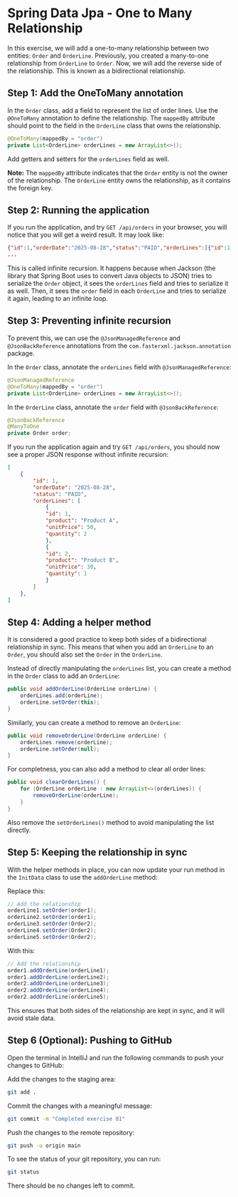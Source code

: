 # Spring Data Jpa - One to Many Relationship

In this exercise, we will add a one-to-many relationship between two entities: `Order` and `OrderLine`. Previously, you created a many-to-one relationship from `OrderLine` to `Order`. Now, we will add the reverse side of the relationship. This is known as a bidirectional relationship.

## Step 1: Add the OneToMany annotation
In the `Order` class, add a field to represent the list of order lines. Use the `@OneToMany` annotation to define the relationship. The `mappedBy` attribute should point to the field in the `OrderLine` class that owns the relationship.

```java
@OneToMany(mappedBy = "order")
private List<OrderLine> orderLines = new ArrayList<>();
```

Add getters and setters for the `orderLines` field as well.

**Note:** The `mappedBy` attribute indicates that the `Order` entity is not the owner of the relationship. The `OrderLine` entity owns the relationship, as it contains the foreign key.

## Step 2: Running the application
If you run the application, and try `GET /api/orders` in your browser, you will notice that you will get a weird result. It may look like:

```json
{"id":1,"orderDate":"2025-08-28","status":"PAID","orderLines":[{"id":1,"product":"Product A","unitPrice":50.0,"quantity":2,"order":{"id":1,"orderDate":"2025-08-28","status":"PAID","orderLines":[{"id":1,"product":"Product A","unitPrice":50.0,"quantity":2,"order":{"id":1,"orderDate":"2025-08-28","status":"PAID","orderLines":[{"id":1,"product":"Product A","unitPrice":50.0,"quantity":2,"order":{"id":1,"orderDate":"2025-08-28","status":"PAID","orderLines":[{"id":1,"product":"Product A","unitPrice":50.0,"quantity":2,"order":{"id":1,"orderDate":"2025-08-28","status":"PAID","orderLines":[{"id":1,"product":"Product A","unitPrice":50.0,"quantity":2,"order":{"id":1,
...
```

This is called infinite recursion. It happens because when Jackson (the library that Spring Boot uses to convert Java objects to JSON) tries to serialize the `Order` object, it sees the `orderLines` field and tries to serialize it as well. Then, it sees the `order` field in each `OrderLine` and tries to serialize it again, leading to an infinite loop.

## Step 3: Preventing infinite recursion
To prevent this, we can use the `@JsonManagedReference` and `@JsonBackReference` annotations from the `com.fasterxml.jackson.annotation` package.

In the `Order` class, annotate the `orderLines` field with `@JsonManagedReference`:

```java
@JsonManagedReference
@OneToMany(mappedBy = "order")
private List<OrderLine> orderLines = new ArrayList<>();
```

In the `OrderLine` class, annotate the `order` field with `@JsonBackReference`:

```java
@JsonBackReference
@ManyToOne
private Order order;
```

If you run the application again and try `GET /api/orders`, you should now see a proper JSON response without infinite recursion:

```json
[
    {
        "id": 1,
        "orderDate": "2025-08-28",
        "status": "PAID",
        "orderLines": [
            {
            "id": 1,
            "product": "Product A",
            "unitPrice": 50,
            "quantity": 2
            },
            {
            "id": 2,
            "product": "Product B",
            "unitPrice": 30,
            "quantity": 1
            }
        ]
    },
]
```

## Step 4: Adding a helper method
It is considered a good practice to keep both sides of a bidirectional relationship in sync. This means that when you add an `OrderLine` to an `Order`, you should also set the `Order` in the `OrderLine`. 

Instead of directly manipulating the `orderLines` list, you can create a method in the `Order` class to add an `OrderLine`:

```java
public void addOrderLine(OrderLine orderLine) {
    orderLines.add(orderLine);
    orderLine.setOrder(this);
}
```
Similarly, you can create a method to remove an `OrderLine`:

```java
public void removeOrderLine(OrderLine orderLine) {
    orderLines.remove(orderLine);
    orderLine.setOrder(null);
}
```

For completness, you can also add a method to clear all order lines:

```java
public void clearOrderLines() {
    for (OrderLine orderLine : new ArrayList<>(orderLines)) {
        removeOrderLine(orderLine);
    }
}
```

Also remove the `setOrderLines()` method to avoid manipulating the list directly.

## Step 5: Keeping the relationship in sync
With the helper methods in place, you can now update your run method in the `InitData` class to use the `addOrderLine` method:

Replace this:
```java
// Add the relationship
orderLine1.setOrder(order1);
orderLine2.setOrder(order1);
orderLine3.setOrder(Order2);
orderLine4.setOrder(Order2);
orderLine5.setOrder(Order2);
```

With this:
```java
// Add the relationship
order1.addOrderLine(orderLine1);
order1.addOrderLine(orderLine2);
order2.addOrderLine(orderLine3);
order2.addOrderLine(orderLine4);
order2.addOrderLine(orderLine5);
```

This ensures that both sides of the relationship are kept in sync, and it will avoid stale data.

## Step 6 (Optional): Pushing to GitHub
Open the terminal in IntelliJ and run the following commands to push your changes to GitHub:

Add the changes to the staging area:
```bash
git add .
```

Commit the changes with a meaningful message:
```bash
git commit -m "Completed exercise 01"
```

Push the changes to the remote repository:
```bash
git push -u origin main
```

To see the status of your git repository, you can run:
```bash
git status
```

There should be no changes left to commit.